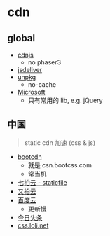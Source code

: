 # cdn

## global

- [cdnjs](https://cdnjs.com/)
  - no phaser3
- [jsdeliver](https://www.jsdelivr.com/)
- [unpkg](https://unpkg.com/)
  - no-cache
- [Microsoft](https://docs.microsoft.com/en-us/aspnet/ajax/cdn/overview)
  - 只有常用的 lib, e.g. jQuery

## 中国

> static cdn 加速 (css & js)

- [bootcdn](http://www.bootcdn.cn/)
  - 就是 csn.bootcss.com
  - 常当机
- [七拍云 - staticfile](https://www.staticfile.org/)
- [又拍云](http://jscdn.upai.com/)
- [百度云](http://cdn.code.baidu.com/)
  - 更新慢
- [今日头条](https://cdn.bytedance.com/)
- [css.loli.net](https://css.net/)